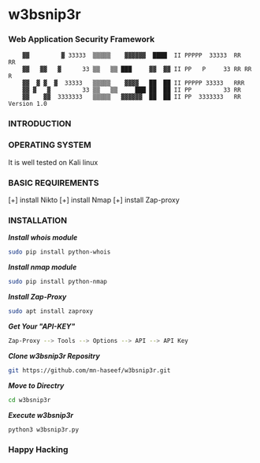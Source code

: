 # w3bsnip3r

### Web Application Security Framework 

        ▓▓         ▓ 33333  ▒▒▒▒▒    ▓▓▓▓▓▓  ████  II PPPPP  33333  RR   RR
        ▓▓   ▓▓   ▓      33 ▒▒   ▒▒ ███     ▓▓  ▓▓ II PP   P     33 RR RR  R
        ▓▓  ▓ ▓  ▓  33333   ▒▒▒▒▒    ▓▓▓▓   ██  ██ II PPPPP 33333   RRR
        ▓▓ ▓   ▓         33 ▒▒   ▒▒     ███ ██  ██ II PP         33 RR
        ▓▓    ▓▓  3333333   ▒▒▒▒▒   ▓▓▓▓▓▓  ██  ██ II PP  3333333   RR  Version 1.0



### INTRODUCTION




### OPERATING SYSTEM
It is well tested on Kali linux


### BASIC REQUIREMENTS
[+] install Nikto
[+] install Nmap
[+] install Zap-proxy 


### INSTALLATION

***Install whois module***
```bash
sudo pip install python-whois
```

***Install nmap module*** 
```bash
sudo pip install python-nmap
```

***Install Zap-Proxy***
```bash
sudo apt install zaproxy
```

***Get Your "API-KEY"***
```bash
Zap-Proxy --> Tools --> Options --> API --> API Key 
```

***Clone w3bsnip3r Repositry***
```bash
git https://github.com/mn-haseef/w3bsnip3r.git
```

***Move to Directry***
```bash
cd w3bsnip3r
```

***Execute w3bsnip3r***
```bash
python3 w3bsnip3r.py
```


### Happy Hacking
